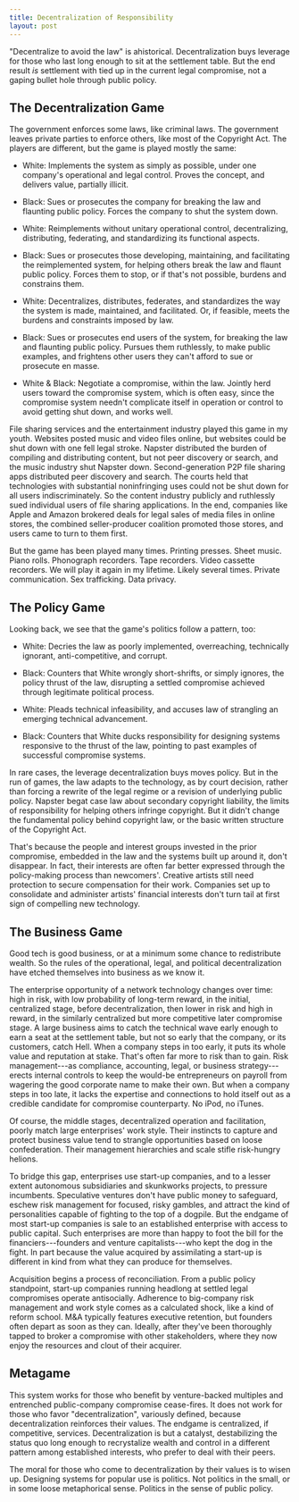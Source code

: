 ```yaml
---
title: Decentralization of Responsibility
layout: post
---
```


"Decentralize to avoid the law" is ahistorical.  Decentralization buys leverage for those who last long enough to sit at the settlement table.  But the end result _is_ settlement with tied up in the current legal compromise, not a gaping bullet hole through public policy.

## The Decentralization Game

The government enforces some laws, like criminal laws.  The government leaves private parties to enforce others, like most of the Copyright Act.  The players are different, but the game is played  mostly the same:

- White:  Implements the system as simply as possible, under one company's operational and legal control.  Proves the concept, and delivers value, partially illicit.

- Black:  Sues or prosecutes the company for breaking the law and flaunting public policy.  Forces the company to shut the system down.

- White:  Reimplements without unitary operational control,  decentralizing, distributing, federating, and standardizing its functional aspects.

- Black:  Sues or prosecutes those developing, maintaining, and facilitating the reimplemented system, for helping others break the law and flaunt public policy.  Forces them to stop, or if that's not possible, burdens and constrains them.

- White:  Decentralizes, distributes, federates, and standardizes the way the system is made, maintained, and facilitated.  Or, if feasible, meets the burdens and constraints imposed by law.

- Black:  Sues or prosecutes end users of the system, for breaking the law and flaunting public policy.  Pursues them ruthlessly, to make public examples, and frightens other users they can't afford to sue or prosecute en masse.

- White & Black:  Negotiate a compromise, within the law.  Jointly herd users toward the compromise system, which is often easy, since the compromise system needn't complicate itself in operation or control to avoid getting shut down, and works well.

File sharing services and the entertainment industry played this game in my youth.  Websites posted music and video files online, but websites could be shut down with one fell legal stroke.  Napster distributed the burden of compiling and distributing content, but not peer discovery or search, and the music industry shut Napster down.  Second-generation P2P file sharing apps distributed peer discovery and search.  The courts held that technologies with substantial noninfringing uses could not be shut down for all users indiscriminately.  So the content industry publicly and ruthlessly sued individual users of file sharing applications.  In the end, companies like Apple and Amazon brokered deals for legal sales of media files in online stores, the combined seller-producer coalition promoted those stores, and users came to turn to them first.

But the game has been played many times.  Printing presses.  Sheet music.  Piano rolls.  Phonograph recorders.  Tape recorders.  Video cassette recorders.  We will play it again in my lifetime.  Likely several times.  Private communication.  Sex trafficking.  Data privacy.

## The Policy Game

Looking back, we see that the game's politics follow a pattern, too:

- White:  Decries the law as poorly implemented, overreaching, technically ignorant, anti-competitive, and corrupt.

- Black:  Counters that White wrongly short-shrifts, or simply ignores, the policy thrust of the law, disrupting a settled compromise achieved through legitimate political process.

- White:  Pleads technical infeasibility, and accuses law of strangling an emerging technical advancement.

- Black:  Counters that White ducks responsibility for designing systems responsive to the thrust of the law, pointing to past examples of successful compromise systems.

In rare cases, the leverage decentralization buys moves policy.  But in the run of games, the law adapts to the technology, as by court decision, rather than forcing a rewrite of the legal regime or a revision of underlying public policy.  Napster begat case law about secondary copyright liability, the limits of responsibility for helping others infringe copyright.  But it didn't change the fundamental policy behind copyright law, or the basic written structure of the Copyright Act.

That's because the people and interest groups invested in the prior compromise, embedded in the law and the systems built up around it, don't disappear.  In fact, their interests are often far better expressed through the policy-making process than newcomers'.  Creative artists still need protection to secure compensation for their work.  Companies set up to consolidate and administer artists' financial interests don't turn tail at first sign of compelling new technology.

## The Business Game

Good tech is good business, or at a minimum some chance to redistribute wealth.  So the rules of the operational, legal, and political decentralization have etched themselves into business as we know it.

The enterprise opportunity of a network technology changes over time:  high in risk, with low probability of long-term reward, in the initial, centralized stage, before decentralization, then lower in risk and high in reward, in the similarly centralized but more competitive later compromise stage.  A large business aims to catch the technical wave early enough to earn a seat at the settlement table, but not so early that the company, or its customers, catch Hell.  When a company steps in too early, it puts its whole value and reputation at stake.  That's often far more to risk than to gain.  Risk management---as compliance, accounting, legal, or business strategy---erects internal controls to keep the would-be entrepreneurs on payroll from wagering the good corporate name to make their own.  But when a company steps in too late, it lacks the expertise and connections to hold itself out as a credible candidate for compromise counterparty.  No iPod, no iTunes.

Of course, the middle stages, decentralized operation and facilitation, poorly match large enterprises' work style.  Their instincts to capture and protect business value tend to strangle opportunities based on loose confederation.  Their management hierarchies and scale stifle risk-hungry helions.

To bridge this gap, enterprises use start-up companies, and to a lesser extent autonomous subsidiaries and skunkworks projects, to pressure incumbents.  Speculative ventures don't have public money to safeguard, eschew risk management for focused, risky gambles, and attract the kind of personalities capable of fighting to the top of a dogpile.  But the endgame of most start-up companies is sale to an established enterprise with access to public capital.  Such enterprises are more than happy to foot the bill for the financiers---founders and venture capitalists---who kept the dog in the fight.  In part because the value acquired by assimilating a start-up is different in kind from what they can produce for themselves.

Acquisition begins a process of reconciliation.  From a public policy standpoint, start-up companies running headlong at settled legal compromises operate antisocially.  Adherence to big-company risk management and work style comes as a calculated shock, like a kind of reform school.  M&A typically features executive retention, but founders often depart as soon as they can.  Ideally, after they've been thoroughly tapped to broker a compromise with other stakeholders,  where they now enjoy the resources and clout of their acquirer.

## Metagame

This system works for those who benefit by venture-backed multiples and entrenched public-company compromise cease-fires.  It does not work for those who favor "decentralization", variously defined, because decentralization reinforces their values.  The endgame is centralized, if competitive, services.  Decentralization is but a catalyst, destabilizing the status quo long enough to recrystalize wealth and control in a different pattern among established interests, who prefer to deal with their peers.

The moral for those who come to decentralization by their values is to wisen up.  Designing systems for popular use is politics.  Not politics in the small, or in some loose metaphorical sense.  Politics in the sense of public policy.
